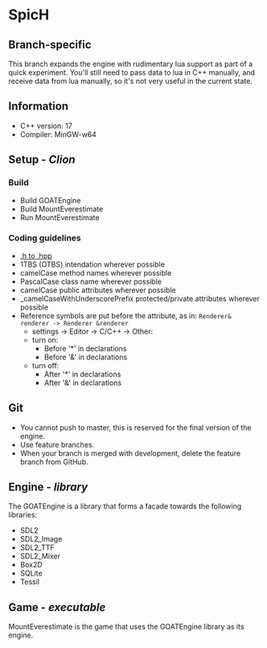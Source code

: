 # SpicH
## Branch-specific
This branch expands the engine with rudimentary lua support as part of a quick experiment.  You'll still need to pass data to lua in C++ manually, and receive data from lua manually, so it's not very useful in the current state. 

## Information

- C++ version: 17
- Compiler: MinGW-w64

## Setup - *Clion*

### Build

- Build GOATEngine
- Build MountEverestimate
- Run MountEverestimate

### Coding guidelines

- [.h to .hpp](https://stackoverflow.com/questions/45389553/set-clion-to-use-hpp-header-rather-than-h-header-when-creating-a-new-c-clas)
- 1TBS (OTBS) intendation wherever possible
- camelCase method names wherever possible
- PascalCase class name wherever possible
- camelCase public attributes wherever possible
- \_camelCaseWithUnderscorePrefix protected/private attributes wherever possible
- Reference symbols are put before the attribute, as in: `Renderer& renderer -> Renderer &renderer`
  - settings -> Editor -> C/C++ -> Other:
  - turn on:
    - Before '*' in declarations
    - Before '&' in declarations
  - turn off:
    - After '*' in declarations
    - After '&' in declarations

## Git

- You cannot push to master, this is reserved for the final version of the engine.
- Use feature branches.
- When your branch is merged with development, delete the feature branch from GitHub.


## Engine - *library*

The GOATEngine is a library that forms a facade towards the following libraries:

- SDL2
- SDL2_Image
- SDL2_TTF
- SDL2_Mixer
- Box2D
- SQLite
- Tessil

## Game - *executable*

MountEverestimate is the game that uses the GOATEngine library as its engine.
